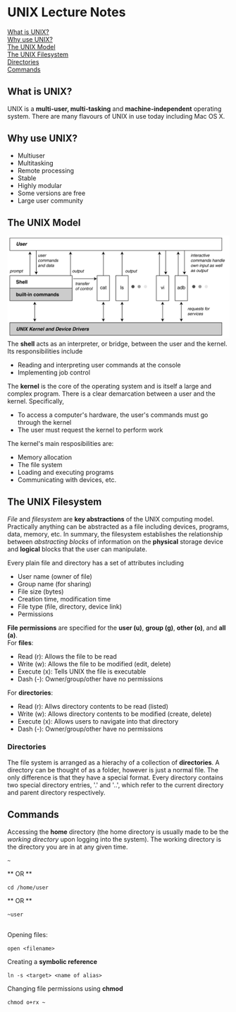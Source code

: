 # UNIX Lecture Notes

[What is UNIX?](#what-is-unix)<br>
[Why use UNIX?](#why-use-unix)<br>
[The UNIX Model](#the-unix-model)<br>
[The UNIX Filesystem](#the-unix-filesystem)<br>
[Directories](#directories)<br>
[Commands](#commands)<br>

## What is UNIX?
UNIX is a **multi-user, multi-tasking** and **machine-independent** operating system.  There are many flavours of UNIX in use today including Mac OS X.

## Why use UNIX?
* Multiuser
* Multitasking
* Remote processing
* Stable
* Highly modular
* Some versions are free
* Large user community

## The UNIX Model
![Image of the UNIX Model](./Images/UNIX_model.png)
The **shell** acts as an interpreter, or bridge, between the user and the kernel.  Its responsibilities include 
* Reading and interpreting user commands at the console
* Implementing job control

The **kernel** is the core of the operating system and is itself a large and complex program.  There is a clear demarcation between a user and the kernel.  Specifically,
* To access a computer's hardware, the user's commands must go through the kernel
* The user must request the kernel to perform work

The kernel's main resposibilities are:
* Memory allocation
* The file system
* Loading and executing programs
* Communicating with devices, etc.

## The UNIX Filesystem
*File* and *filesystem* are **key abstractions** of the UNIX computing model.  Practically anything can be abstracted as a file including devices, programs, data, memory, etc.  In summary, the filesystem establishes the relationship between *abstracting blocks* of information on the **physical** storage device and **logical** blocks that the user can manipulate.

Every plain file and directory has a set of attributes including
* User name (owner of file)
* Group name (for sharing)
* File size (bytes)
* Creation time, modification time
* File type (file, directory, device link)
* Permissions

**File permissions** are specified for the **user (u)**, **group (g)**, **other (o)**, and **all (a)**.<br>
For **files**:
* Read (r): Allows the file to be read
* Write (w): Allows the file to be modified (edit, delete)
* Execute (x): Tells UNIX the file is executable
* Dash (-): Owner/group/other have no permissions

For **directories**:
* Read (r): Allws directory contents to be read (listed)
* Write (w): Allows directory contents to be modified (create, delete)
* Execute (x): Allows users to navigate into that directory
* Dash (-): Owner/group/other have no permissions

### Directories
The file system is arranged as a hierachy of a collection of **directories**.  A directory can be thought of as a folder, however is just a normal file.  The only difference is that they have a special format.  Every directory contains two special directory entries, '.' and '..', which refer to the current directory and parent directory respectively.

## Commands
Accessing the **home** directory (the home directory is usually made to be the *working directory* upon logging into the system).  The working directory is the directory you are in at any given time.

```shell
~
``` 

** OR **

```shell
cd /home/user
```

** OR **
```shell
~user


```

Opening files:
```shell
open <filename>
```

Creating a **symbolic reference**
```shell
ln -s <target> <name of alias>
```

Changing file permissions using **chmod**
```shell
chmod o+rx ~
```
